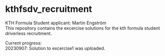 # kthfsdv_recruitment 
KTH Formula Student applicant: Martin Engström  
This repository contains the excercise solutions for the kth formula student driverless recruitment.

Current progress:  
20230907: Solution to excercise1 was uploaded.


